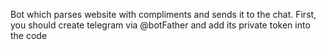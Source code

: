 Bot which parses website with compliments and sends it to the chat. First, you should create telegram via @botFather and add its private token into the code 
